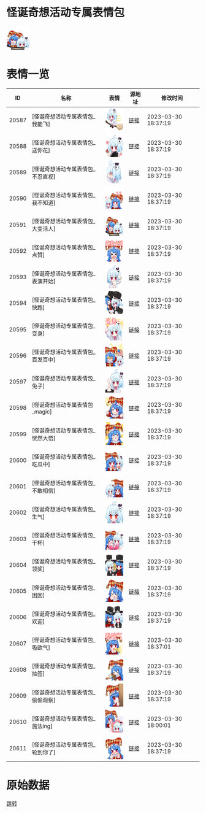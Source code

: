 # 怪诞奇想活动专属表情包

<img src="./cover.png" height="60" alt="cover" />

# 表情一览

|ID|名称|表情|源地址|修改时间|
|----|----|----|----|----|
|20587|[怪诞奇想活动专属表情包_我能飞]|<img src="./pic/020587_%5B怪诞奇想活动专属表情包_我能飞%5D.png" height="60" alt="我能飞"/>|[链接](https://i0.hdslb.com/bfs/garb/item/730332ed779da99bede4eaaf2f8376ccda864851.png)|2023-03-30 18:37:19|
|20588|[怪诞奇想活动专属表情包_送你花]|<img src="./pic/020588_%5B怪诞奇想活动专属表情包_送你花%5D.png" height="60" alt="送你花"/>|[链接](https://i0.hdslb.com/bfs/garb/item/0f6f9e9a5b7a231ab5436cf69a5fc094f73a5e9d.png)|2023-03-30 18:37:19|
|20589|[怪诞奇想活动专属表情包_不忍直视]|<img src="./pic/020589_%5B怪诞奇想活动专属表情包_不忍直视%5D.png" height="60" alt="不忍直视"/>|[链接](https://i0.hdslb.com/bfs/garb/item/745aa06117f3ad1b183f4f5a6b079f05cb621a77.png)|2023-03-30 18:37:19|
|20590|[怪诞奇想活动专属表情包_我不知道]|<img src="./pic/020590_%5B怪诞奇想活动专属表情包_我不知道%5D.png" height="60" alt="我不知道"/>|[链接](https://i0.hdslb.com/bfs/garb/item/695e7d1d52a31134b4d3b6c69faf914ba2b49149.png)|2023-03-30 18:37:19|
|20591|[怪诞奇想活动专属表情包_大变活人]|<img src="./pic/020591_%5B怪诞奇想活动专属表情包_大变活人%5D.png" height="60" alt="大变活人"/>|[链接](https://i0.hdslb.com/bfs/garb/item/d61d00c5dbdbb56e28228d678d6674a3c3ad6d48.png)|2023-03-30 18:37:19|
|20592|[怪诞奇想活动专属表情包_点赞]|<img src="./pic/020592_%5B怪诞奇想活动专属表情包_点赞%5D.png" height="60" alt="点赞"/>|[链接](https://i0.hdslb.com/bfs/garb/item/bbf9f135ef886d8e558d299a5d581929cc3662c3.png)|2023-03-30 18:37:19|
|20593|[怪诞奇想活动专属表情包_表演开始]|<img src="./pic/020593_%5B怪诞奇想活动专属表情包_表演开始%5D.png" height="60" alt="表演开始"/>|[链接](https://i0.hdslb.com/bfs/garb/item/9307e4406736b32e5fbc7c8c141e3b13d856822c.png)|2023-03-30 18:37:19|
|20594|[怪诞奇想活动专属表情包_快跑]|<img src="./pic/020594_%5B怪诞奇想活动专属表情包_快跑%5D.png" height="60" alt="快跑"/>|[链接](https://i0.hdslb.com/bfs/garb/item/02a507a26a30a4d00702c634428fe8da435f4593.png)|2023-03-30 18:37:19|
|20595|[怪诞奇想活动专属表情包_变身]|<img src="./pic/020595_%5B怪诞奇想活动专属表情包_变身%5D.png" height="60" alt="变身"/>|[链接](https://i0.hdslb.com/bfs/garb/item/f26f1b3c213270c886f20a6ec0d48b14146f532a.png)|2023-03-30 18:37:19|
|20596|[怪诞奇想活动专属表情包_百发百中]|<img src="./pic/020596_%5B怪诞奇想活动专属表情包_百发百中%5D.png" height="60" alt="百发百中"/>|[链接](https://i0.hdslb.com/bfs/garb/item/071f4bdd4f90d65966edb7a0665a1b9c7baab5e8.png)|2023-03-30 18:37:19|
|20597|[怪诞奇想活动专属表情包_兔子]|<img src="./pic/020597_%5B怪诞奇想活动专属表情包_兔子%5D.png" height="60" alt="兔子"/>|[链接](https://i0.hdslb.com/bfs/garb/item/29518d10f5f6957cb204dc8cc17366ace5f1b1ae.png)|2023-03-30 18:37:19|
|20598|[怪诞奇想活动专属表情包_magic]|<img src="./pic/020598_%5B怪诞奇想活动专属表情包_magic%5D.png" height="60" alt="magic"/>|[链接](https://i0.hdslb.com/bfs/garb/item/2ccda1240016dcac77724b765ee2a335c6c4eacb.png)|2023-03-30 18:37:19|
|20599|[怪诞奇想活动专属表情包_恍然大悟]|<img src="./pic/020599_%5B怪诞奇想活动专属表情包_恍然大悟%5D.png" height="60" alt="恍然大悟"/>|[链接](https://i0.hdslb.com/bfs/garb/item/51b15d6fdb74005d1bf34e1cd7fb78aebd1f2cee.png)|2023-03-30 18:37:19|
|20600|[怪诞奇想活动专属表情包_吃瓜中]|<img src="./pic/020600_%5B怪诞奇想活动专属表情包_吃瓜中%5D.png" height="60" alt="吃瓜中"/>|[链接](https://i0.hdslb.com/bfs/garb/item/43ef5b63b75a634b87bb73dbae03b73c9c17e37a.png)|2023-03-30 18:37:19|
|20601|[怪诞奇想活动专属表情包_不敢相信]|<img src="./pic/020601_%5B怪诞奇想活动专属表情包_不敢相信%5D.png" height="60" alt="不敢相信"/>|[链接](https://i0.hdslb.com/bfs/garb/item/4b834fa54d5bb88bce4101936a00db2ba7388719.png)|2023-03-30 18:37:19|
|20602|[怪诞奇想活动专属表情包_生气]|<img src="./pic/020602_%5B怪诞奇想活动专属表情包_生气%5D.png" height="60" alt="生气"/>|[链接](https://i0.hdslb.com/bfs/garb/item/9159bb26aa4d5b4f53471ef7b61ad7c61a470b67.png)|2023-03-30 18:37:19|
|20603|[怪诞奇想活动专属表情包_干杯]|<img src="./pic/020603_%5B怪诞奇想活动专属表情包_干杯%5D.png" height="60" alt="干杯"/>|[链接](https://i0.hdslb.com/bfs/garb/item/8dcf7df4c4f683ff5cdac5a75d76e881bff56ba7.png)|2023-03-30 18:37:19|
|20604|[怪诞奇想活动专属表情包_领奖]|<img src="./pic/020604_%5B怪诞奇想活动专属表情包_领奖%5D.png" height="60" alt="领奖"/>|[链接](https://i0.hdslb.com/bfs/garb/item/d3045e6789a115b18428e077cc06b5f39d8d9f2f.png)|2023-03-30 18:37:19|
|20605|[怪诞奇想活动专属表情包_困困]|<img src="./pic/020605_%5B怪诞奇想活动专属表情包_困困%5D.png" height="60" alt="困困"/>|[链接](https://i0.hdslb.com/bfs/garb/item/ddfa4d236e5cd0fe3f09fb31e8a522954a85a1b0.png)|2023-03-30 18:37:19|
|20606|[怪诞奇想活动专属表情包_欢迎]|<img src="./pic/020606_%5B怪诞奇想活动专属表情包_欢迎%5D.png" height="60" alt="欢迎"/>|[链接](https://i0.hdslb.com/bfs/garb/item/381f212361166916c9ba7a3466e36deb9ef33a10.png)|2023-03-30 18:37:19|
|20607|[怪诞奇想活动专属表情包_吸欧气]|<img src="./pic/020607_%5B怪诞奇想活动专属表情包_吸欧气%5D.png" height="60" alt="吸欧气"/>|[链接](https://i0.hdslb.com/bfs/garb/item/145ef230d8bb166bf41c190b38c31bcfe34ddd26.png)|2023-03-30 18:37:01|
|20608|[怪诞奇想活动专属表情包_抽签]|<img src="./pic/020608_%5B怪诞奇想活动专属表情包_抽签%5D.png" height="60" alt="抽签"/>|[链接](https://i0.hdslb.com/bfs/garb/item/9092c8ca6df303ba8f9a5c240f0cf2671cc2d637.png)|2023-03-30 18:37:19|
|20609|[怪诞奇想活动专属表情包_偷偷观察]|<img src="./pic/020609_%5B怪诞奇想活动专属表情包_偷偷观察%5D.png" height="60" alt="偷偷观察"/>|[链接](https://i0.hdslb.com/bfs/garb/item/d00c1545de5f1e3bda311ec39736252fb27daafa.png)|2023-03-30 18:37:19|
|20610|[怪诞奇想活动专属表情包_施法ing]|<img src="./pic/020610_%5B怪诞奇想活动专属表情包_施法ing%5D.png" height="60" alt="施法ing"/>|[链接](https://i0.hdslb.com/bfs/garb/item/5bece446a2553cebc1b4c7b5e752343000f8a2a3.png)|2023-03-30 18:00:01|
|20611|[怪诞奇想活动专属表情包_轮到你了]|<img src="./pic/020611_%5B怪诞奇想活动专属表情包_轮到你了%5D.png" height="60" alt="轮到你了"/>|[链接](https://i0.hdslb.com/bfs/garb/item/9eaecce12819e75d5feffec5bbc88b409a17a1da.png)|2023-03-30 18:37:19|

# 原始数据

[跳转](./raw.json)

